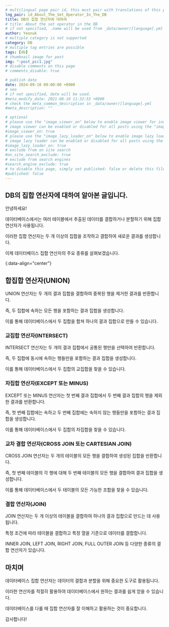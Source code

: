 ```yaml
---
# multilingual page pair id, this must pair with translations of this page. (This name must be unique)
lng_pair: id_About_The_Set_Operator_In_The_DB
title: DB의 집합 연산자에 대하여
# title: About the set operator in the DB
# if not specified, .name will be used from _data/owner/[language].yml
author: Yeonuk
# multiple category is not supported
category: DB
# multiple tag entries are possible
tags: [db]
# thumbnail image for post
img: ":post_pic1.jpg"
# disable comments on this page
# comments_disable: true

# publish date
date: 2024-09-10 09:00:00 +0900
# seo
# if not specified, date will be used.
#meta_modify_date: 2021-08-10 11:32:53 +0900
# check the meta_common_description in _data/owner/[language].yml
#meta_description: ""

# optional
# please use the "image_viewer_on" below to enable image viewer for individual pages or posts (_posts/ or [language]/_posts folders).
# image viewer can be enabled or disabled for all posts using the "image_viewer_posts: true" setting in _data/conf/main.yml.
#image_viewer_on: true
# please use the "image_lazy_loader_on" below to enable image lazy loader for individual pages or posts (_posts/ or [language]/_posts folders).
# image lazy loader can be enabled or disabled for all posts using the "image_lazy_loader_posts: true" setting in _data/conf/main.yml.
#image_lazy_loader_on: true
# exclude from on site search
#on_site_search_exclude: true
# exclude from search engines
#search_engine_exclude: true
# to disable this page, simply set published: false or delete this file
#published: false
---
```


<!-- outline-start -->

## DB의 집합 연산자에 대하여 알아본 글입니다.

안녕하세요!

데이터베이스에서는 여러 테이블에서 추출된 데이터를 결합하거나 분할하기 위해 집합 연산자가 사용됩니다.

이러한 집합 연산자는 두 개 이상의 집합을 조작하고 결합하여 새로운 결과를 생성합니다.

이제 데이터베이스 집합 연산자의 주요 종류를 살펴보겠습니다.

{:data-align="center"}

<!-- outline-end -->

## 합집합 연산자(UNION)

UNION 연산자는 두 개의 결과 집합을 결합하여 중복된 행을 제거한 결과를 반환합니다.

즉, 두 집합에 속하는 모든 행을 포함하는 결과 집합을 생성합니다.

이를 통해 데이터베이스에서 두 집합을 합쳐 하나의 결과 집합으로 만들 수 있습니다.

### 교집합 연산자(INTERSECT)

INTERSECT 연산자는 두 개의 결과 집합에서 공통된 행만을 선택하여 반환합니다.

즉, 두 집합에 동시에 속하는 행들만을 포함하는 결과 집합을 생성합니다.

이를 통해 데이터베이스에서 두 집합의 교집합을 찾을 수 있습니다.

### 차집합 연산자(EXCEPT 또는 MINUS)

EXCEPT 또는 MINUS 연산자는 첫 번째 결과 집합에서 두 번째 결과 집합의 행을 제외한 결과를 반환합니다.

즉, 첫 번째 집합에는 속하고 두 번째 집합에는 속하지 않는 행들만을 포함하는 결과 집합을 생성합니다.

이를 통해 데이터베이스에서 두 집합의 차집합을 찾을 수 있습니다.

### 교차 결합 연산자(CROSS JOIN 또는 CARTESIAN JOIN)

CROSS JOIN 연산자는 두 개의 테이블의 모든 행을 결합하여 생성된 집합을 반환합니다.

즉, 첫 번째 테이블의 각 행에 대해 두 번째 테이블의 모든 행을 결합하여 결과 집합을 생성합니다.

이를 통해 데이터베이스에서 두 테이블의 모든 가능한 조합을 찾을 수 있습니다.

### 결합 연산자(JOIN)

JOIN 연산자는 두 개 이상의 테이블을 결합하여 하나의 결과 집합으로 만드는 데 사용됩니다.

특정 조건에 따라 테이블을 결합하고 특정 열을 기준으로 데이터를 결합합니다.

INNER JOIN, LEFT JOIN, RIGHT JOIN, FULL OUTER JOIN 등 다양한 종류의 결합 연산자가 있습니다.

## 마치며

데이터베이스 집합 연산자는 데이터의 결합과 분할을 위해 중요한 도구로 활용됩니다.

이러한 연산자를 적절히 활용하여 데이터베이스에서 원하는 결과를 쉽게 얻을 수 있습니다.

데이터베이스를 다룰 때 집합 연산자를 잘 이해하고 활용하는 것이 중요합니다.

감사합니다!
